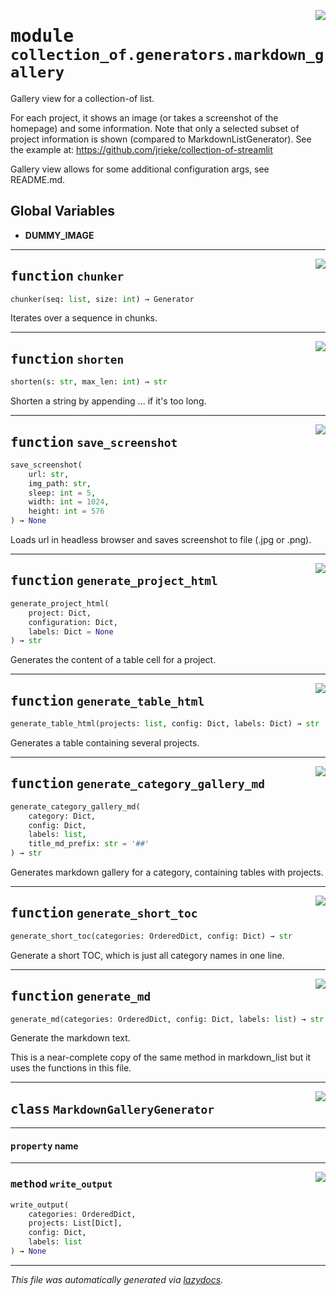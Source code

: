<!-- markdownlint-disable -->

<a href="https://github.com/khulnasoft/collection-of-generator/blob/main/src/collection_of/generators/markdown_gallery.py#L0"><img align="right" style="float:right;" src="https://img.shields.io/badge/-source-cccccc?style=flat-square"></a>

# <kbd>module</kbd> `collection_of.generators.markdown_gallery`
Gallery view for a collection-of list. 

For each project, it shows an image (or takes a screenshot of the homepage) and some information. Note that only a selected subset of project information is shown (compared to MarkdownListGenerator). See the example at: https://github.com/jrieke/collection-of-streamlit 

Gallery view allows for some additional configuration args, see README.md. 

**Global Variables**
---------------
- **DUMMY_IMAGE**

---

<a href="https://github.com/khulnasoft/collection-of-generator/blob/main/src/collection_of/generators/markdown_gallery.py#L34"><img align="right" style="float:right;" src="https://img.shields.io/badge/-source-cccccc?style=flat-square"></a>

## <kbd>function</kbd> `chunker`

```python
chunker(seq: list, size: int) → Generator
```

Iterates over a sequence in chunks. 


---

<a href="https://github.com/khulnasoft/collection-of-generator/blob/main/src/collection_of/generators/markdown_gallery.py#L40"><img align="right" style="float:right;" src="https://img.shields.io/badge/-source-cccccc?style=flat-square"></a>

## <kbd>function</kbd> `shorten`

```python
shorten(s: str, max_len: int) → str
```

Shorten a string by appending ... if it's too long. 


---

<a href="https://github.com/khulnasoft/collection-of-generator/blob/main/src/collection_of/generators/markdown_gallery.py#L47"><img align="right" style="float:right;" src="https://img.shields.io/badge/-source-cccccc?style=flat-square"></a>

## <kbd>function</kbd> `save_screenshot`

```python
save_screenshot(
    url: str,
    img_path: str,
    sleep: int = 5,
    width: int = 1024,
    height: int = 576
) → None
```

Loads url in headless browser and saves screenshot to file (.jpg or .png). 


---

<a href="https://github.com/khulnasoft/collection-of-generator/blob/main/src/collection_of/generators/markdown_gallery.py#L61"><img align="right" style="float:right;" src="https://img.shields.io/badge/-source-cccccc?style=flat-square"></a>

## <kbd>function</kbd> `generate_project_html`

```python
generate_project_html(
    project: Dict,
    configuration: Dict,
    labels: Dict = None
) → str
```

Generates the content of a table cell for a project. 


---

<a href="https://github.com/khulnasoft/collection-of-generator/blob/main/src/collection_of/generators/markdown_gallery.py#L146"><img align="right" style="float:right;" src="https://img.shields.io/badge/-source-cccccc?style=flat-square"></a>

## <kbd>function</kbd> `generate_table_html`

```python
generate_table_html(projects: list, config: Dict, labels: Dict) → str
```

Generates a table containing several projects. 


---

<a href="https://github.com/khulnasoft/collection-of-generator/blob/main/src/collection_of/generators/markdown_gallery.py#L163"><img align="right" style="float:right;" src="https://img.shields.io/badge/-source-cccccc?style=flat-square"></a>

## <kbd>function</kbd> `generate_category_gallery_md`

```python
generate_category_gallery_md(
    category: Dict,
    config: Dict,
    labels: list,
    title_md_prefix: str = '##'
) → str
```

Generates markdown gallery for a category, containing tables with projects. 


---

<a href="https://github.com/khulnasoft/collection-of-generator/blob/main/src/collection_of/generators/markdown_gallery.py#L224"><img align="right" style="float:right;" src="https://img.shields.io/badge/-source-cccccc?style=flat-square"></a>

## <kbd>function</kbd> `generate_short_toc`

```python
generate_short_toc(categories: OrderedDict, config: Dict) → str
```

Generate a short TOC, which is just all category names in one line. 


---

<a href="https://github.com/khulnasoft/collection-of-generator/blob/main/src/collection_of/generators/markdown_gallery.py#L254"><img align="right" style="float:right;" src="https://img.shields.io/badge/-source-cccccc?style=flat-square"></a>

## <kbd>function</kbd> `generate_md`

```python
generate_md(categories: OrderedDict, config: Dict, labels: list) → str
```

Generate the markdown text. 

This is a near-complete copy of the same method in markdown_list but it uses the functions in this file. 


---

<a href="https://github.com/khulnasoft/collection-of-generator/blob/main/src/collection_of/generators/markdown_gallery.py#L334"><img align="right" style="float:right;" src="https://img.shields.io/badge/-source-cccccc?style=flat-square"></a>

## <kbd>class</kbd> `MarkdownGalleryGenerator`





---

#### <kbd>property</kbd> name







---

<a href="https://github.com/khulnasoft/collection-of-generator/blob/main/src/collection_of/generators/markdown_gallery.py#L339"><img align="right" style="float:right;" src="https://img.shields.io/badge/-source-cccccc?style=flat-square"></a>

### <kbd>method</kbd> `write_output`

```python
write_output(
    categories: OrderedDict,
    projects: List[Dict],
    config: Dict,
    labels: list
) → None
```








---

_This file was automatically generated via [lazydocs](https://github.com/khulnasoft/lazydocs)._

